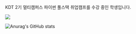 KDT 2기 멀티캠퍼스 파이썬 풀스택 취업캠프를 수강 중인 학생입니다.

<img src="https://img.shields.io/badge/Android-3DDC84?style=flat-square&logo=Android&logoColor=white"/>

![Anurag's GitHub stats](https://github-readme-stats.vercel.app/api?username=fantael95&show_icons=true&theme=radical)
